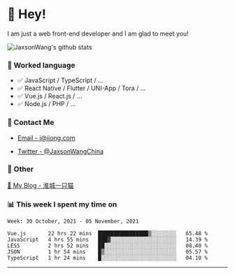 # 👋 Hey!

I am just a web front-end developer and I am glad to meet you!

![JaxsonWang's github stats](https://github-readme-stats.vercel.app/api?username=JaxsonWang&&show_icons=true&&title_color=1abc9c&&icon_color=1abc9c)


### 📝 Worked language

- ✅ JavaScript / TypeScript / ...
- ✅ React Native / Flutter / UNI-App / Tora / ...
- ✅ Vue.js / React.js / ...
- ✅ Node.js / PHP / ...

### 📮 Contact Me

- [Email - i@iiong.com](mailto:i@iiong.com)

- [Twitter - @JaxsonWangChina](https://twitter.com/JaxsonWangChina)

### 🤪 Other

[📌 My Blog - 淮城一只猫](https://iiong.com)

### 📊 This week I spent my time on

<!--START_SECTION:waka-->
```text
Week: 30 October, 2021 - 05 November, 2021

Vue.js       22 hrs 22 mins  ████████████████▒░░░░░░░░   65.48 % 
JavaScript   4 hrs 55 mins   ███▓░░░░░░░░░░░░░░░░░░░░░   14.39 % 
LESS         2 hrs 52 mins   ██░░░░░░░░░░░░░░░░░░░░░░░   08.40 % 
JSON         1 hr 54 mins    █▒░░░░░░░░░░░░░░░░░░░░░░░   05.57 % 
TypeScript   1 hr 24 mins    █░░░░░░░░░░░░░░░░░░░░░░░░   04.10 % 
```
<!--END_SECTION:waka-->

---
